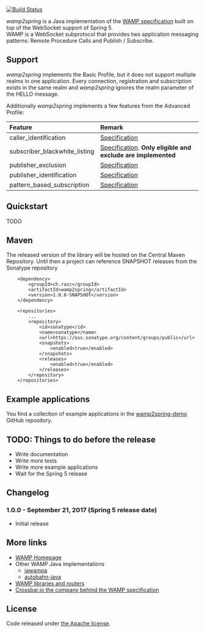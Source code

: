 
[![Build Status](https://api.travis-ci.org/ralscha/wamp2spring.png)](https://travis-ci.org/ralscha/wamp2spring)

*wamp2spring* is a Java implementation of the [WAMP specification](http://wamp-proto.org/spec/) built on top of the WebSocket support of Spring 5.   
WAMP is a WebSocket subprotocol that provides two application messaging patterns: Remote Procedure Calls and Publish / Subscribe. 

## Support
*wamp2spring* implements the Basic Profile, but it does not support multiple realms in one application. 
Every connection, registration and subscription exists in the same realm and *wamp2spring* ignores the realm 
parameter of the HELLO message.

Additionally *wamp2spring* implements a few features from the Advanced Profile:


|Feature                      |Remark                                                                                                                                                    |
|:----------------------------|:---------------------------------------------------------------------------------------------------------------------------------------------------------|
|caller_identification        |[Specification](http://wamp-proto.org/static/rfc/draft-oberstet-hybi-crossbar-wamp.html#rfc.section.14.3.5)                                               |
|subscriber_blackwhite_listing|[Specification](http://wamp-proto.org/static/rfc/draft-oberstet-hybi-crossbar-wamp.html#rfc.section.14.4.1). **Only eligible and exclude are implemented**|
|publisher_exclusion          |[Specification](http://wamp-proto.org/static/rfc/draft-oberstet-hybi-crossbar-wamp.html#rfc.section.14.4.2)                                               |
|publisher_identification     |[Specification](http://wamp-proto.org/static/rfc/draft-oberstet-hybi-crossbar-wamp.html#rfc.section.14.4.3)                                               |
|pattern_based_subscription   |[Specification](http://wamp-proto.org/static/rfc/draft-oberstet-hybi-crossbar-wamp.html#rfc.section.14.4.6)                                               |


## Quickstart
TODO

## Maven
The released version of the library will be hosted on the Central Maven Repository. 
Until then a project can reference SNAPSHOT releases from the Sonatype repository

```
	<dependency>
		<groupId>ch.rasc</groupId>
		<artifactId>wamp2spring</artifactId>
		<version>1.0.0-SNAPSHOT</version>
	</dependency>
		
	<repositories>
		...
		<repository>
			<id>sonatype</id>
			<name>sonatype</name>
			<url>https://oss.sonatype.org/content/groups/public</url>
			<snapshots>
				<enabled>true</enabled>
			</snapshots>
			<releases>
				<enabled>true</enabled>
			</releases>
		</repository>
	</repositories>		
```

## Example applications
You find a collection of example applications in the [wamp2spring-demo](https://github.com/ralscha/wamp2spring-demo) GitHub repository.


## TODO: Things to do before the release
  * Write documentation
  * Write more tests
  * Write more example applications
  * Wait for the Spring 5 release


## Changelog

### 1.0.0 - September 21, 2017 (Spring 5 release date)
  * Initial release


## More links
  * [WAMP Homepage](http://wamp-proto.org/)
  * Other WAMP Java implementations
     * [jawampa](https://github.com/Matthias247/jawampa)
     * [autobahn-java](https://github.com/crossbario/autobahn-java)     
  * [WAMP libraries and routers](http://wamp-proto.org/implementations/)
  * [Crossbar.io the company behind the WAMP specification](http://crossbario.com/)

  
## License
Code released under [the Apache license](http://www.apache.org/licenses/).